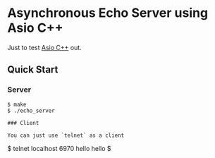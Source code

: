 # Asynchronous Echo Server using Asio C++

Just to test [Asio C++](https://think-async.com/Asio/) out.

## Quick Start

### Server

```console
$ make
$ ./echo_server

### Client

You can just use `telnet` as a client

```
$ telnet localhost 6970
hello
hello
$
```
